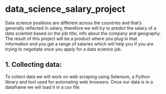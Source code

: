# data_science_salary_project

Data science positions are different across the countries and that’s generally reflected in salary, therefore we will try to predict the salary of a data scientist based on the job title, info about the company and geography. 
The result of this project will be a product where you plug in that information and you get a range of salaries which will help you if you are trying to negotiate once you apply for a data science job.

## 1. Collecting data:
To collect data we will work on web scraping using Selenium, a Python library and tool used for automating web browsers. 
Once our data is in a dataframe we will load it in a csv file.
